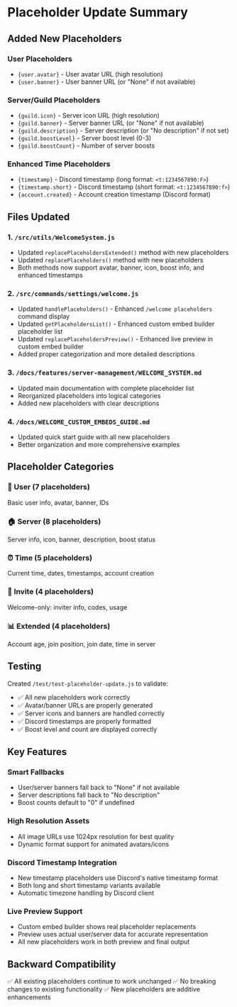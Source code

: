 # Placeholder Update Summary

## Added New Placeholders

### User Placeholders
- `{user.avatar}` - User avatar URL (high resolution)
- `{user.banner}` - User banner URL (or "None" if not available)

### Server/Guild Placeholders  
- `{guild.icon}` - Server icon URL (high resolution)
- `{guild.banner}` - Server banner URL (or "None" if not available)
- `{guild.description}` - Server description (or "No description" if not set)
- `{guild.boostLevel}` - Server boost level (0-3)
- `{guild.boostCount}` - Number of server boosts

### Enhanced Time Placeholders
- `{timestamp}` - Discord timestamp (long format: `<t:1234567890:F>`)
- `{timestamp.short}` - Discord timestamp (short format: `<t:1234567890:f>`)
- `{account.created}` - Account creation timestamp (Discord format)

## Files Updated

### 1. `/src/utils/WelcomeSystem.js`
- Updated `replacePlaceholdersExtended()` method with new placeholders
- Updated `replacePlaceholders()` method with new placeholders
- Both methods now support avatar, banner, icon, boost info, and enhanced timestamps

### 2. `/src/commands/settings/welcome.js`
- Updated `handlePlaceholders()` - Enhanced `/welcome placeholders` command display
- Updated `getPlaceholdersList()` - Enhanced custom embed builder placeholder list
- Updated `replacePlaceholdersPreview()` - Enhanced live preview in custom embed builder
- Added proper categorization and more detailed descriptions

### 3. `/docs/features/server-management/WELCOME_SYSTEM.md`
- Updated main documentation with complete placeholder list
- Reorganized placeholders into logical categories
- Added new placeholders with clear descriptions

### 4. `/docs/WELCOME_CUSTOM_EMBEDS_GUIDE.md`  
- Updated quick start guide with all new placeholders
- Better organization and more comprehensive examples

## Placeholder Categories

### 👤 User (7 placeholders)
Basic user info, avatar, banner, IDs

### 🏠 Server (8 placeholders)  
Server info, icon, banner, description, boost status

### ⏰ Time (5 placeholders)
Current time, dates, timestamps, account creation

### 💌 Invite (4 placeholders)
Welcome-only: inviter info, codes, usage

### 📊 Extended (4 placeholders)
Account age, join position, join date, time in server

## Testing

Created `/test/test-placeholder-update.js` to validate:
- ✅ All new placeholders work correctly
- ✅ Avatar/banner URLs are properly generated
- ✅ Server icons and banners are handled correctly
- ✅ Discord timestamps are properly formatted
- ✅ Boost level and count are displayed correctly

## Key Features

### Smart Fallbacks
- User/server banners fall back to "None" if not available
- Server descriptions fall back to "No description"
- Boost counts default to "0" if undefined

### High Resolution Assets
- All image URLs use 1024px resolution for best quality
- Dynamic format support for animated avatars/icons

### Discord Timestamp Integration
- New timestamp placeholders use Discord's native timestamp format
- Both long and short timestamp variants available
- Automatic timezone handling by Discord client

### Live Preview Support
- Custom embed builder shows real placeholder replacements
- Preview uses actual user/server data for accurate representation
- All new placeholders work in both preview and final output

## Backward Compatibility

✅ All existing placeholders continue to work unchanged
✅ No breaking changes to existing functionality
✅ New placeholders are additive enhancements
